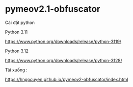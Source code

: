 # pymeov2.1-obfuscator


Cài đặt python

Python 3.11

https://www.python.org/downloads/release/python-3119/

Python 3.12

https://www.python.org/downloads/release/python-3128/


Tải xuống :

https://hngocuyen.github.io/pymeov2-obfuscator/index.html
